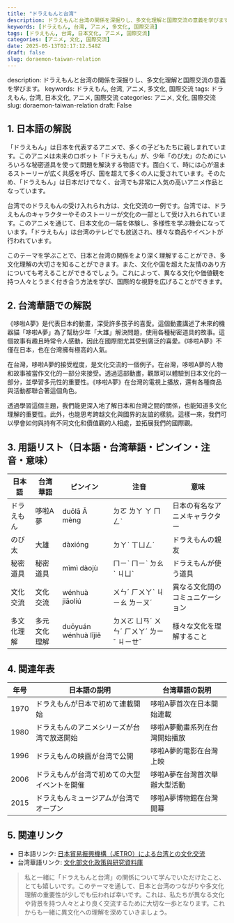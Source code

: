 ```yaml
---
title: "ドラえもんと台湾"
description: ドラえもんと台湾の関係を深掘りし、多文化理解と国際交流の意義を学びます。
keywords: [ドラえもん, 台湾, アニメ, 多文化, 国際交流]
tags: [ドラえもん, 台湾, 日本文化, アニメ, 国際交流]
categories: [アニメ, 文化, 国際交流]
date: 2025-05-13T02:17:12.548Z
draft: false
slug: doraemon-taiwan-relation
---
```


description: ドラえもんと台湾の関係を深掘りし、多文化理解と国際交流の意義を学びます。
keywords: ドラえもん, 台湾, アニメ, 多文化, 国際交流
tags: ドラえもん, 台湾, 日本文化, アニメ, 国際交流
categories: アニメ, 文化, 国際交流
slug: doraemon-taiwan-relation
draft: False

## 1. 日本語の解説

「ドラえもん」は日本を代表するアニメで、多くの子どもたちに親しまれています。このアニメは未来のロボット「ドラえもん」が、少年「のび太」のためにいろいろな秘密道具を使って問題を解決する物語です。面白くて、時には心が温まるストーリーが広く共感を呼び、国を超えて多くの人に愛されています。そのため、「ドラえもん」は日本だけでなく、台湾でも非常に人気の高いアニメ作品となっています。

台湾でのドラえもんの受け入れられ方は、文化交流の一例です。台湾では、ドラえもんのキャラクターやそのストーリーが文化の一部として受け入れられています。このアニメを通じて、日本文化の一端を体験し、多様性を学ぶ機会になっています。「ドラえもん」は台湾のテレビでも放送され、様々な商品やイベントが行われています。

このテーマを学ぶことで、日本と台湾の関係をより深く理解することができ、多文化理解の大切さを知ることができます。また、文化や国を超えた友情のあり方についても考えることができるでしょう。これによって、異なる文化や価値観を持つ人々とうまく付き合う方法を学び、国際的な視野を広げることができます。

## 2. 台湾華語での解説  

《哆啦A夢》是代表日本的動畫，深受許多孩子的喜愛。這個動畫講述了未來的機器貓「哆啦A夢」為了幫助少年「大雄」解決問題，使用各種秘密道具的故事。這個故事有趣且時常令人感動，因此在國際間尤其受到廣泛的喜愛。《哆啦A夢》不僅在日本，也在台灣擁有極高的人氣。

在台灣，哆啦A夢的接受程度，是文化交流的一個例子。在台灣，哆啦A夢的人物和故事被當作文化的一部分來接受。透過這部動畫，觀眾可以體驗到日本文化的一部分，並學習多元性的重要性。《哆啦A夢》在台灣的電視上播放，還有各種商品與活動都聯合著這個角色。

透過學習這個主題，我們能更深入地了解日本和台灣之間的關係，也能知道多文化理解的重要性。此外，也能思考跨越文化與國界的友誼的樣貌。這樣一來，我們可以學會如何與持有不同文化和價值觀的人相處，並拓展我們的國際觀。

## 3. 用語リスト（日本語・台湾華語・ピンイン・注音・意味）

| 日本語     | 台湾華語    | ピンイン    | 注音          | 意味                           |
|------------|------------|------------|--------------|--------------------------------|
| ドラえもん | 哆啦A夢    | duōlā Ā mèng | ㄉㄛ ㄌㄚ ㄚ ㄇㄥˋ | 日本の有名なアニメキャラクター |
| のび太     | 大雄      | dàxióng     | ㄉㄚˋ ㄒㄩㄥˊ   | ドラえもんの親友                |
| 秘密道具   | 秘密道具  | mìmì dàojù  | ㄇㄧˋ ㄇㄧˋ ㄉㄠˋ ㄐㄩˋ | ドラえもんが使う道具            |
| 文化交流   | 文化交流  | wénhuà jiāoliú | ㄨㄣˊ ㄏㄨㄚˋ ㄐㄧㄠ ㄌㄧㄡˊ | 異なる文化間のコミュニケーション |
| 多文化理解 | 多元文化理解| duōyuán wénhuà lǐjiě| ㄉㄨㄛ ㄩㄢˊ ㄨㄣˊ ㄏㄨㄚˊ ㄌㄧˇ ㄐㄧㄝˇ | 様々な文化を理解すること   |

## 4. 関連年表

| 年号  | 日本語の説明                                                | 台湾華語の説明                                                |
|------|-----------------------------------------------------------|-----------------------------------------------------------|
| 1970 | ドラえもんが日本で初めて連載開始                        | 哆啦A夢首次在日本開始連載                                 |
| 1980 | ドラえもんのアニメシリーズが台湾で放送開始            | 哆啦A夢動畫系列在台灣開始播放                            |
| 1996 | ドラえもんの映画が台湾で公開                             | 哆啦A夢的電影在台灣上映                                   |
| 2006 | ドラえもんが台湾で初めての大型イベントを開催          | 哆啦A夢在台灣首次舉辦大型活動                           |
| 2015 | ドラえもんミュージアムが台湾でオープン                 | 哆啦A夢博物館在台灣開幕                                   |

## 5. 関連リンク  

- 日本語リンク: [日本貿易振興機構（JETRO）による台湾との文化交流](https://www.jetro.go.jp/)
- 台湾華語リンク: [文化部文化政策與研究資料庫](https://www.moc.gov.tw/)

>私と一緒に「ドラえもんと台湾」の関係について学んでいただけたこと、とても嬉しいです。このテーマを通して、日本と台湾のつながりや多文化理解の重要性が少しでも伝われば幸いです。これは、私たちが異なる文化や背景を持つ人々とより良く交流するために大切な一歩となります。これからも一緒に異文化への理解を深めていきましょう。